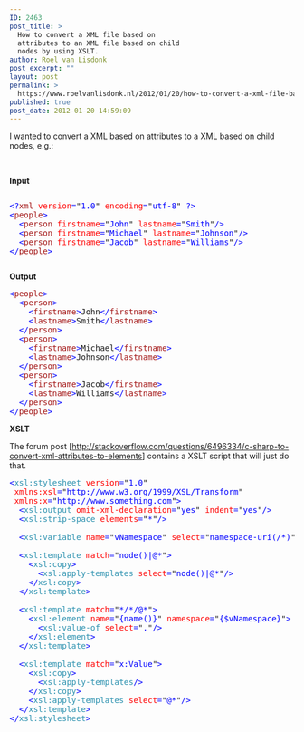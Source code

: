 ```yaml
---
ID: 2463
post_title: >
  How to convert a XML file based on
  attributes to an XML file based on child
  nodes by using XSLT.
author: Roel van Lisdonk
post_excerpt: ""
layout: post
permalink: >
  https://www.roelvanlisdonk.nl/2012/01/20/how-to-convert-a-xml-file-based-on-attributes-to-an-xml-file-based-on-child-nodes-by-using-xslt/
published: true
post_date: 2012-01-20 14:59:09
---
```

<p>I wanted to convert a XML based on attributes to a XML based on child nodes, e.g.:</p>  <p>&#160;</p>  <p><strong>Input</strong></p>  <pre class="code"><p><span style="color: blue">&lt;?</span><span style="color: #a31515">xml </span><span style="color: red">version</span><span style="color: blue">=</span>&quot;<span style="color: blue">1.0</span>&quot; <span style="color: red">encoding</span><span style="color: blue">=</span>&quot;<span style="color: blue">utf-8</span>&quot; <span style="color: blue">?&gt; 
&lt;</span><span style="color: #a31515">people</span><span style="color: blue">&gt;
  &lt;</span><span style="color: #a31515">person </span><span style="color: red">firstname</span><span style="color: blue">=</span>&quot;<span style="color: blue">John</span>&quot; <span style="color: red">lastname</span><span style="color: blue">=</span>&quot;<span style="color: blue">Smith</span>&quot;<span style="color: blue">/&gt;
  &lt;</span><span style="color: #a31515">person </span><span style="color: red">firstname</span><span style="color: blue">=</span>&quot;<span style="color: blue">Michael</span>&quot; <span style="color: red">lastname</span><span style="color: blue">=</span>&quot;<span style="color: blue">Johnson</span>&quot;<span style="color: blue">/&gt;
  &lt;</span><span style="color: #a31515">person </span><span style="color: red">firstname</span><span style="color: blue">=</span>&quot;<span style="color: blue">Jacob</span>&quot; <span style="color: red">lastname</span><span style="color: blue">=</span>&quot;<span style="color: blue">Williams</span>&quot;<span style="color: blue">/&gt;
&lt;/</span><span style="color: #a31515">people</span><span style="color: blue">&gt;</span></p></pre>


<p><strong>Output</strong></p>

<pre class="code"><span style="color: blue">&lt;</span><span style="color: #a31515">people</span><span style="color: blue">&gt;
  &lt;</span><span style="color: #a31515">person</span><span style="color: blue">&gt;
    &lt;</span><span style="color: #a31515">firstname</span><span style="color: blue">&gt;</span>John<span style="color: blue">&lt;/</span><span style="color: #a31515">firstname</span><span style="color: blue">&gt;
    &lt;</span><span style="color: #a31515">lastname</span><span style="color: blue">&gt;</span>Smith<span style="color: blue">&lt;/</span><span style="color: #a31515">lastname</span><span style="color: blue">&gt;
  &lt;/</span><span style="color: #a31515">person</span><span style="color: blue">&gt;
  &lt;</span><span style="color: #a31515">person</span><span style="color: blue">&gt;
    &lt;</span><span style="color: #a31515">firstname</span><span style="color: blue">&gt;</span>Michael<span style="color: blue">&lt;/</span><span style="color: #a31515">firstname</span><span style="color: blue">&gt;
    &lt;</span><span style="color: #a31515">lastname</span><span style="color: blue">&gt;</span>Johnson<span style="color: blue">&lt;/</span><span style="color: #a31515">lastname</span><span style="color: blue">&gt;
  &lt;/</span><span style="color: #a31515">person</span><span style="color: blue">&gt;
  &lt;</span><span style="color: #a31515">person</span><span style="color: blue">&gt;
    &lt;</span><span style="color: #a31515">firstname</span><span style="color: blue">&gt;</span>Jacob<span style="color: blue">&lt;/</span><span style="color: #a31515">firstname</span><span style="color: blue">&gt;
    &lt;</span><span style="color: #a31515">lastname</span><span style="color: blue">&gt;</span>Williams<span style="color: blue">&lt;/</span><span style="color: #a31515">lastname</span><span style="color: blue">&gt;
  &lt;/</span><span style="color: #a31515">person</span><span style="color: blue">&gt;
&lt;/</span><span style="color: #a31515">people</span><span style="color: blue">&gt;</span></pre>

<p><strong>XSLT</strong></p>

<p>The forum post [<a href="http://stackoverflow.com/questions/6496334/c-sharp-to-convert-xml-attributes-to-elements">http://stackoverflow.com/questions/6496334/c-sharp-to-convert-xml-attributes-to-elements</a>] contains a XSLT script that will just do that.</p>

<pre class="code"><span style="color: blue">&lt;</span><span style="color: #2b91af">xsl:stylesheet </span><span style="color: red">version</span><span style="color: blue">=</span>&quot;<span style="color: blue">1.0</span>&quot;
 <span style="color: red">xmlns:xsl</span><span style="color: blue">=</span>&quot;<span style="color: blue">http://www.w3.org/1999/XSL/Transform</span>&quot;
 <span style="color: red">xmlns:x</span><span style="color: blue">=</span>&quot;<span style="color: blue">http://www.something.com</span>&quot;<span style="color: blue">&gt;
  &lt;</span><span style="color: #2b91af">xsl:output </span><span style="color: red">omit-xml-declaration</span><span style="color: blue">=</span>&quot;<span style="color: blue">yes</span>&quot; <span style="color: red">indent</span><span style="color: blue">=</span>&quot;<span style="color: blue">yes</span>&quot;<span style="color: blue">/&gt;
  &lt;</span><span style="color: #2b91af">xsl:strip-space </span><span style="color: red">elements</span><span style="color: blue">=</span>&quot;<span style="color: blue">*</span>&quot;<span style="color: blue">/&gt;

  &lt;</span><span style="color: #2b91af">xsl:variable </span><span style="color: red">name</span><span style="color: blue">=</span>&quot;<span style="color: blue">vNamespace</span>&quot; <span style="color: red">select</span><span style="color: blue">=</span>&quot;<span style="color: blue">namespace-uri(/*)</span>&quot;<span style="color: blue">/&gt;

  &lt;</span><span style="color: #2b91af">xsl:template </span><span style="color: red">match</span><span style="color: blue">=</span>&quot;<span style="color: blue">node()|@*</span>&quot;<span style="color: blue">&gt;
    &lt;</span><span style="color: #2b91af">xsl:copy</span><span style="color: blue">&gt;
      &lt;</span><span style="color: #2b91af">xsl:apply-templates </span><span style="color: red">select</span><span style="color: blue">=</span>&quot;<span style="color: blue">node()|@*</span>&quot;<span style="color: blue">/&gt;
    &lt;/</span><span style="color: #2b91af">xsl:copy</span><span style="color: blue">&gt;
  &lt;/</span><span style="color: #2b91af">xsl:template</span><span style="color: blue">&gt;

  &lt;</span><span style="color: #2b91af">xsl:template </span><span style="color: red">match</span><span style="color: blue">=</span>&quot;<span style="color: blue">*/*/@*</span>&quot;<span style="color: blue">&gt;
    &lt;</span><span style="color: #2b91af">xsl:element </span><span style="color: red">name</span><span style="color: blue">=</span>&quot;<span style="color: blue">{name()}</span>&quot; <span style="color: red">namespace</span><span style="color: blue">=</span>&quot;<span style="color: blue">{$vNamespace}</span>&quot;<span style="color: blue">&gt;
      &lt;</span><span style="color: #2b91af">xsl:value-of </span><span style="color: red">select</span><span style="color: blue">=</span>&quot;<span style="color: blue">.</span>&quot;<span style="color: blue">/&gt;
    &lt;/</span><span style="color: #2b91af">xsl:element</span><span style="color: blue">&gt;
  &lt;/</span><span style="color: #2b91af">xsl:template</span><span style="color: blue">&gt;

  &lt;</span><span style="color: #2b91af">xsl:template </span><span style="color: red">match</span><span style="color: blue">=</span>&quot;<span style="color: blue">x:Value</span>&quot;<span style="color: blue">&gt;
    &lt;</span><span style="color: #2b91af">xsl:copy</span><span style="color: blue">&gt;
      &lt;</span><span style="color: #2b91af">xsl:apply-templates</span><span style="color: blue">/&gt;
    &lt;/</span><span style="color: #2b91af">xsl:copy</span><span style="color: blue">&gt;
    &lt;</span><span style="color: #2b91af">xsl:apply-templates </span><span style="color: red">select</span><span style="color: blue">=</span>&quot;<span style="color: blue">@*</span>&quot;<span style="color: blue">/&gt;
  &lt;/</span><span style="color: #2b91af">xsl:template</span><span style="color: blue">&gt;
&lt;/</span><span style="color: #2b91af">xsl:stylesheet</span><span style="color: blue">&gt;
</span></pre>